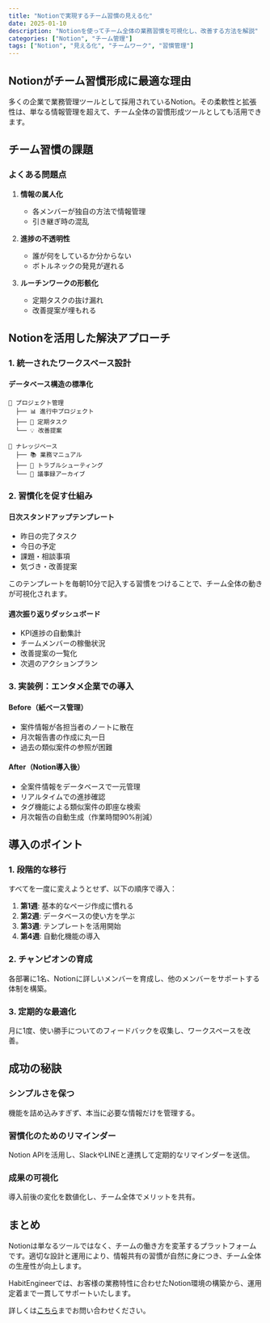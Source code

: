 ```yaml
---
title: "Notionで実現するチーム習慣の見える化"
date: 2025-01-10
description: "Notionを使ってチーム全体の業務習慣を可視化し、改善する方法を解説"
categories: ["Notion", "チーム管理"]
tags: ["Notion", "見える化", "チームワーク", "習慣管理"]
---
```


## Notionがチーム習慣形成に最適な理由

多くの企業で業務管理ツールとして採用されているNotion。その柔軟性と拡張性は、単なる情報管理を超えて、チーム全体の習慣形成ツールとしても活用できます。

## チーム習慣の課題

### よくある問題点

1. **情報の属人化**
   - 各メンバーが独自の方法で情報管理
   - 引き継ぎ時の混乱

2. **進捗の不透明性**
   - 誰が何をしているか分からない
   - ボトルネックの発見が遅れる

3. **ルーチンワークの形骸化**
   - 定期タスクの抜け漏れ
   - 改善提案が埋もれる

## Notionを活用した解決アプローチ

### 1. 統一されたワークスペース設計

#### データベース構造の標準化
```
📁 プロジェクト管理
  ├── 📊 進行中プロジェクト
  ├── 📝 定期タスク
  └── 💡 改善提案

📁 ナレッジベース
  ├── 📚 業務マニュアル
  ├── 🔧 トラブルシューティング
  └── 📖 議事録アーカイブ
```

### 2. 習慣化を促す仕組み

#### 日次スタンドアップテンプレート
- 昨日の完了タスク
- 今日の予定
- 課題・相談事項
- 気づき・改善提案

このテンプレートを毎朝10分で記入する習慣をつけることで、チーム全体の動きが可視化されます。

#### 週次振り返りダッシュボード
- KPI進捗の自動集計
- チームメンバーの稼働状況
- 改善提案の一覧化
- 次週のアクションプラン

### 3. 実装例：エンタメ企業での導入

#### Before（紙ベース管理）
- 案件情報が各担当者のノートに散在
- 月次報告書の作成に丸一日
- 過去の類似案件の参照が困難

#### After（Notion導入後）
- 全案件情報をデータベースで一元管理
- リアルタイムでの進捗確認
- タグ機能による類似案件の即座な検索
- 月次報告の自動生成（作業時間90%削減）

## 導入のポイント

### 1. 段階的な移行

すべてを一度に変えようとせず、以下の順序で導入：

1. **第1週**: 基本的なページ作成に慣れる
2. **第2週**: データベースの使い方を学ぶ
3. **第3週**: テンプレートを活用開始
4. **第4週**: 自動化機能の導入

### 2. チャンピオンの育成

各部署に1名、Notionに詳しいメンバーを育成し、他のメンバーをサポートする体制を構築。

### 3. 定期的な最適化

月に1度、使い勝手についてのフィードバックを収集し、ワークスペースを改善。

## 成功の秘訣

### シンプルさを保つ
機能を詰め込みすぎず、本当に必要な情報だけを管理する。

### 習慣化のためのリマインダー
Notion APIを活用し、SlackやLINEと連携して定期的なリマインダーを送信。

### 成果の可視化
導入前後の変化を数値化し、チーム全体でメリットを共有。

## まとめ

Notionは単なるツールではなく、チームの働き方を変革するプラットフォームです。適切な設計と運用により、情報共有の習慣が自然に身につき、チーム全体の生産性が向上します。

HabitEngineerでは、お客様の業務特性に合わせたNotion環境の構築から、運用定着まで一貫してサポートいたします。

詳しくは[こちら](mailto:notion@habitengineer.com)までお問い合わせください。